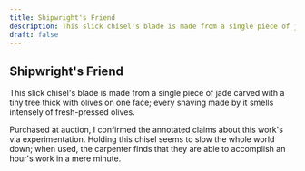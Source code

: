 ```yaml
---
title: Shipwright's Friend
description: This slick chisel's blade is made from a single piece of jade carved with a tiny tree thick with olives on one face; every shaving made by it smells intensely of fresh-pressed olives....
draft: false
---
```


## Shipwright's Friend

This slick chisel's blade is made from a single piece of jade carved with a tiny tree thick with olives on one face; every shaving made by it smells intensely of fresh-pressed olives.

Purchased at auction, I confirmed the annotated claims about this work's via experimentation. Holding this chisel seems to slow the whole world down; when used, the carpenter finds that they are able to accomplish an hour's work in a mere minute.
